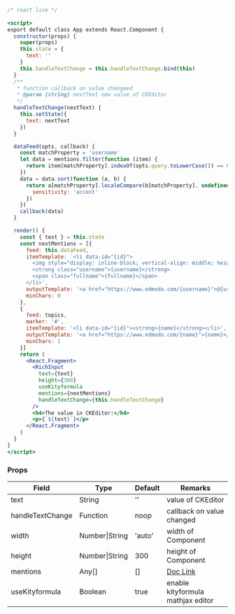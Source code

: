 ```jsx
/* react live */
  
<script>
export default class App extends React.Component {
  constructor(props) {
    super(props)
    this.state = {
      text: ''
    }
    this.handleTextChange = this.handleTextChange.bind(this)
  }
  /**
   * function callback on value changeed
   * @param {string} nextText new value of CKEditor
   */
  handleTextChange(nextText) {
    this.setState({
      text: nextText
    })
  }

  dataFeed(opts, callback) {
    const matchProperty = 'username'
    let data = mentions.filter(function (item) {
      return item[matchProperty].indexOf(opts.query.toLowerCase()) == 0
    })
    data = data.sort(function (a, b) {
      return a[matchProperty].localeCompare(b[matchProperty], undefined, {
        sensitivity: 'accent'
      })
    })
    callback(data)
  }

  render() {
    const { text } = this.state
    const nextMentions = [{
      feed: this.dataFeed,
      itemTemplate: `<li data-id="{id}">
        <img style="display: inline-block; vertical-align: middle; height: 30px; border-radius: 50%;" src="https://ckeditor.com/docs/ckeditor4/latest/examples/assets/mentions/img/{avatar}.jpg" /> 
        <strong class="username">{username}</strong>
        <span class="fullname">{fullname}</span>
      </li>`,
      outputTemplate: '<a href="https://www.edmodo.com/{username}">@{username}</a>',
      minChars: 0
    },
    {
      feed: topics,
      marker: '#',
      itemTemplate: '<li data-id="{id}"><strong>{name}</strong></li>',
      outputTemplate: '<a href="https://www.edmodo.com/{name}">{name}</a>',
      minChars: 1
    }]
    return (
      <React.Fragment>
        <RichInput
          text={text}
          height={300}
          useKityformula
          mentions={nextMentions}
          handleTextChange={this.handleTextChange}
        />
        <h4>The value in CKEditor:</h4>
        <p>{`${text}`}</p>
      </React.Fragment>
    )
  }
}
</script>
```
### Props

| Field            | Type           | Default | Remarks                                                                       |
| ---------------- | -------------- | ------- | ----------------------------------------------------------------------------- |
| text             | String         | ''      | value of CKEditor                                                             |
| handleTextChange | Function       | noop    | callback on value changed                                                     |
| width            | Number\|String | 'auto'  | width of Component                                                            |
| height           | Number\|String | 300     | height of Component                                                           |
| mentions         | Any[]          | []      | [Doc Link](https://ckeditor.com/docs/ckeditor4/latest/examples/mentions.html) |
| useKityformula   | Boolean        | true    | enable kityformula mathjax editor                                             |
